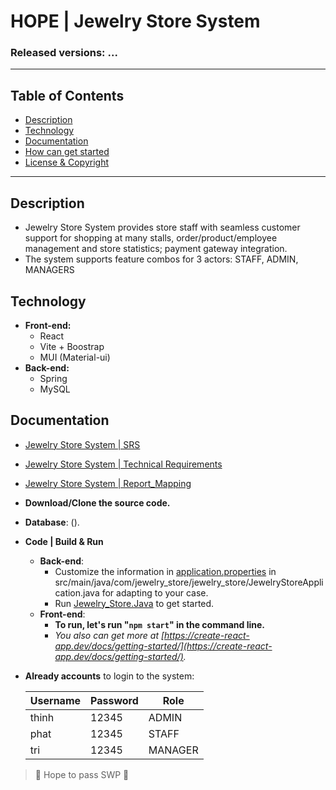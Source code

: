 

#  HOPE | Jewelry Store System
### Released versions: ...

--------------------------------------------------
## Table of Contents
- [Description](#description)
- [Technology](#technology)
- [Documentation](#documentation)
- [How can get started](#how-can-get-started)
- [License & Copyright](#license--copyright)
--------------------------------------------------
## Description

 - Jewelry Store System provides store staff with seamless customer support for shopping at many stalls, order/product/employee management and store statistics; payment gateway integration.
 - The system supports feature combos for 3 actors: STAFF, ADMIN, MANAGERS

## Technology

- **Front-end:** 
	- React
	- Vite + Boostrap
	- MUI (Material-ui)
- **Back-end:** 
	- Spring
	- MySQL

## Documentation
- [Jewelry Store System | SRS](https://github.com/quocthink19/JEWELRY_STORE/blob/tri-admin_panel/Documentation/SRS.docx)
- [Jewelry Store System | Technical Requirements](https://github.com/quocthink19/JEWELRY_STORE/blob/tri-admin_panel/Documentation/Technical%20Requirements.docx)
- [Jewelry Store System | Report_Mapping](https://github.com/quocthink19/JEWELRY_STORE/blob/tri-admin_panel/Documentation/N2NJS1806_Report0_Mapping.xlsx)


-   **Download/Clone the source code.**
- **Database**: ().
- **Code | Build & Run**
	- **Back-end**:
		- Customize the information in  [application.properties](https://github.com/quocthink19/JEWELRY_STORE/blob/BE/src/main/java/com/jewelry_store/jewelry_store/JewelryStoreApplication.java)  in src/main/java/com/jewelry_store/jewelry_store/JewelryStoreApplication.java for adapting to your case.
		- Run [Jewelry_Store.Java](https://github.com/quocthink19/JEWELRY_STORE/blob/BE/src/main/java/com/jewelry_store/jewelry_store/JewelryStoreApplication.java) to get started.
	- **Front-end**:
		-   **To run, let's run "`npm start`" in the command line.**
		-   *You also can get more at [https://create-react-app.dev/docs/getting-started/](https://create-react-app.dev/docs/getting-started/).*
   
- **Already accounts** to login to the system:

	| Username | Password | Role     |
	|----------|----------|----------|
	| thinh    | 12345    | ADMIN    |
	| phat     | 12345    | STAFF    |
	| tri      | 12345    | MANAGER  |
	

> 🤟 Hope to pass SWP 🤟
